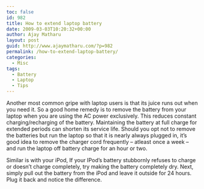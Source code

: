 ```yaml
---
toc: false
id: 982
title: How to extend laptop battery
date: 2009-03-03T10:20:32+00:00
author: Ajay Matharu
layout: post
guid: http://www.ajaymatharu.com/?p=982
permalink: /how-to-extend-laptop-battery/
categories:
  - Misc
tags:
  - Battery
  - Laptop
  - Tips
---
```

Another most common gripe with laptop users is that its juice runs out when you need it. So a good home remedy is to remove the battery from your laptop when you are using the AC power exclusively. This reduces constant charging/recharging of the battery. Maintaining the battery at full charge for extended periods can shorten its service life. Should you opt not to remove the batteries but run the laptop so that it is nearly always plugged in, it&#8217;s good idea to remove the charger cord frequently &#8211; atleast once a week &#8211; and run the laptop off battery charge for an hour or two.

Similar is with your iPod, If your IPod&#8217;s battery stubbornly refuses to charge or doesn&#8217;t charge completely, try making the battery completely dry. Next, simply pull out the battery from the iPod and leave it outside for 24 hours. Plug it back and notice the difference.
